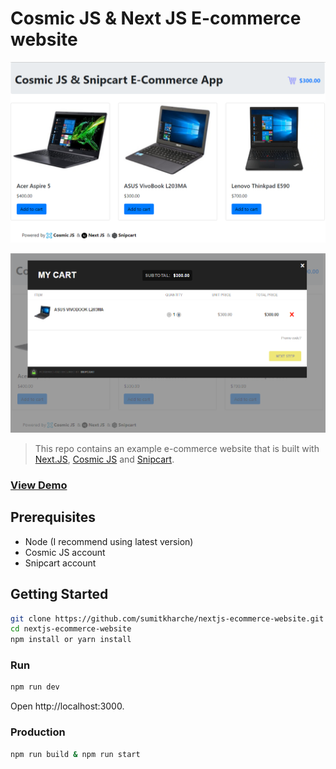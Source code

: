 # Cosmic JS & Next JS E-commerce website

![nextjs-ecommerce-website](public/e-commerce-website-1.png "The index page of the e-commerce website")

![nextjs-ecommerce-website](public/e-commerce-website-2.png "The cart window of the e-commerce website")

> This repo contains an example e-commerce website that is built with [Next.JS](https://nextjs.org/), [Cosmic JS](https://www.cosmicjs.com) and [Snipcart](https://snipcart.com/).

### [View Demo](https://nextjs-ecommerce-website.netlify.com/)

## Prerequisites
- Node (I recommend using latest version)
- Cosmic JS account
- Snipcart account

## Getting Started
``` bash
git clone https://github.com/sumitkharche/nextjs-ecommerce-website.git
cd nextjs-ecommerce-website
npm install or yarn install
```

### Run
``` bash
npm run dev
```
Open http://localhost:3000.

### Production
``` bash
npm run build & npm run start
```

